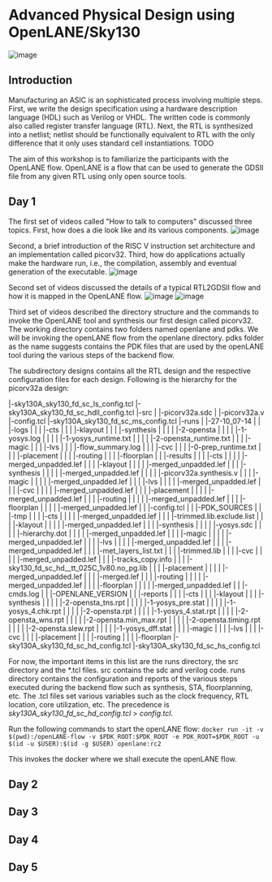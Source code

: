 # Advanced Physical Design using OpenLANE/Sky130
![image](https://user-images.githubusercontent.com/37201355/139192423-67926cc7-0039-4c41-b41f-f6b45ff19408.png)

## Introduction
Manufacturing an ASIC is an sophisticated process involving multiple steps. First, we write the design specification using a hardware description language (HDL) such as Verilog or VHDL. The written code is commonly also called register transfer language (RTL). Next, the RTL is synthesized into a netlist; netlist should be functionally equivalent to RTL with the only difference that it only uses standard cell instantiations.
TODO

The aim of this workshop is to familiarize the participants with the OpenLANE flow. OpenLANE is a flow that can be used to generate the GDSII file from any given RTL using only open source tools. 

## Day 1
The first set of videos called "How to talk to computers" discussed three topics. First, how does a die look like and its various components. 
![image](https://user-images.githubusercontent.com/37201355/139192837-43934b63-eb5e-4236-b9ca-2e231c73ada9.png)

Second, a brief introduction of the RISC V instruction set architecture and an implementation called picorv32. Third, how do applications actually make the hardware run, i.e., the compilation, assembly and eventual generation of the executable.
![image](https://user-images.githubusercontent.com/37201355/139193051-fd9c6ba5-2f1c-4aed-8e31-cd84a5abafd0.png)

Second set of videos discussed the details of a typical RTL2GDSII flow and how it is mapped in the OpenLANE flow. 
![image](https://user-images.githubusercontent.com/37201355/139193300-874e10d5-83aa-4ee4-948b-c1e72df44def.png)
![image](https://user-images.githubusercontent.com/37201355/139193527-38f3222b-25f2-4e93-9234-201a82b80680.png)

Third set of videos described the directory structure and the commands to invoke the OpenLANE tool and synthesis our first design called picorv32. The working directory contains two folders named openlane and pdks. We will be invoking the openLANE flow from the openlane directory. pdks folder as the name suggests contains the PDK files that are used by the openLANE tool during the various steps of the backend flow.

The subdirectory designs contains all the RTL design and the respective configuration files for each design. Following is the hierarchy for the picorv32a design:

 |-sky130A_sky130_fd_sc_ls_config.tcl
 |-sky130A_sky130_fd_sc_hdll_config.tcl
 |-src
 | |-picorv32a.sdc
 | |-picorv32a.v
 |-config.tcl
 |-sky130A_sky130_fd_sc_ms_config.tcl
 |-runs
 | |-27-10_07-14
 | | |-logs
 | | | |-cts
 | | | |-klayout
 | | | |-synthesis
 | | | | |-2-opensta
 | | | | |-1-yosys.log
 | | | | |-1-yosys_runtime.txt
 | | | | |-2-opensta_runtime.txt
 | | | |-magic
 | | | |-lvs
 | | | |-flow_summary.log
 | | | |-cvc
 | | | |-0-prep_runtime.txt
 | | | |-placement
 | | | |-routing
 | | | |-floorplan
 | | |-results
 | | | |-cts
 | | | | |-merged_unpadded.lef
 | | | |-klayout
 | | | | |-merged_unpadded.lef
 | | | |-synthesis
 | | | | |-merged_unpadded.lef
 | | | | |-picorv32a.synthesis.v
 | | | |-magic
 | | | | |-merged_unpadded.lef
 | | | |-lvs
 | | | | |-merged_unpadded.lef
 | | | |-cvc
 | | | | |-merged_unpadded.lef
 | | | |-placement
 | | | | |-merged_unpadded.lef
 | | | |-routing
 | | | | |-merged_unpadded.lef
 | | | |-floorplan
 | | | | |-merged_unpadded.lef
 | | |-config.tcl
 | | |-PDK_SOURCES
 | | |-tmp
 | | | |-cts
 | | | | |-merged_unpadded.lef
 | | | |-trimmed.lib.exclude.list
 | | | |-klayout
 | | | | |-merged_unpadded.lef
 | | | |-synthesis
 | | | | |-yosys.sdc
 | | | | |-hierarchy.dot
 | | | | |-merged_unpadded.lef
 | | | |-magic
 | | | | |-merged_unpadded.lef
 | | | |-lvs
 | | | | |-merged_unpadded.lef
 | | | |-merged_unpadded.lef
 | | | |-met_layers_list.txt
 | | | |-trimmed.lib
 | | | |-cvc
 | | | | |-merged_unpadded.lef
 | | | |-tracks_copy.info
 | | | |-sky130_fd_sc_hd__tt_025C_1v80.no_pg.lib
 | | | |-placement
 | | | | |-merged_unpadded.lef
 | | | |-merged.lef
 | | | |-routing
 | | | | |-merged_unpadded.lef
 | | | |-floorplan
 | | | | |-merged_unpadded.lef
 | | |-cmds.log
 | | |-OPENLANE_VERSION
 | | |-reports
 | | | |-cts
 | | | |-klayout
 | | | |-synthesis
 | | | | |-2-opensta_tns.rpt
 | | | | |-1-yosys_pre.stat
 | | | | |-1-yosys_4.chk.rpt
 | | | | |-2-opensta.rpt
 | | | | |-1-yosys_4.stat.rpt
 | | | | |-2-opensta_wns.rpt
 | | | | |-2-opensta.min_max.rpt
 | | | | |-2-opensta.timing.rpt
 | | | | |-2-opensta.slew.rpt
 | | | | |-1-yosys_dff.stat
 | | | |-magic
 | | | |-lvs
 | | | |-cvc
 | | | |-placement
 | | | |-routing
 | | | |-floorplan
 |-sky130A_sky130_fd_sc_hd_config.tcl
 |-sky130A_sky130_fd_sc_hs_config.tcl

For now, the important items in this list are the runs directory, the src directory and the \*.tcl files. src contains the sdc and verilog code. runs directory contains the configuration and reports of the various steps executed during the backend flow such as synthesis, STA, floorplanning, etc. The .tcl files set various variables such as the clock frequency, RTL location, core utilization, etc. The precedence is *sky130A_sky130_fd_sc_hd_config.tcl* > *config.tcl*.

Run the following commands to start the openLANE flow:
`docker run -it -v $(pwd):/openLANE-flow -v $PDK_ROOT:$PDK_ROOT -e PDK_ROOT=$PDK_ROOT -u $(id -u $USER):$(id -g $USER) openlane:rc2`

This invokes the docker where we shall execute the openLANE flow.

## Day 2
## Day 3
## Day 4
## Day 5
